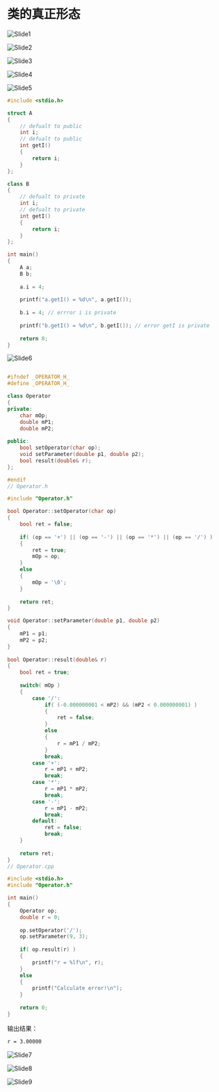 # 类的真正形态

![Slide1](16.类的真正形态.assets/Slide1.PNG)



![Slide2](16.类的真正形态.assets/Slide2.PNG)



![Slide3](16.类的真正形态.assets/Slide3.PNG)



![Slide4](16.类的真正形态.assets/Slide4.PNG)



![Slide5](16.类的真正形态.assets/Slide5.PNG)

```cpp
#include <stdio.h>

struct A
{
    // defualt to public
    int i;
    // defualt to public
    int getI()
    {
        return i;
    }
};

class B
{
    // defualt to private
    int i;
    // defualt to private
    int getI()
    {
        return i;
    }
};

int main()
{
    A a;
    B b;
    
    a.i = 4;
    
    printf("a.getI() = %d\n", a.getI());
    
    b.i = 4; // errror i is private
    
    printf("b.getI() = %d\n", b.getI()); // error getI is private
    
    return 0;
}
```

![Slide6](16.类的真正形态.assets/Slide6.PNG)

```cpp

#ifndef _OPERATOR_H_
#define _OPERATOR_H_

class Operator
{
private:
    char mOp;
    double mP1;
    double mP2;
    
public:
    bool setOperator(char op);
    void setParameter(double p1, double p2);
    bool result(double& r);
};

#endif
// Operator.h
```

```cpp
#include "Operator.h"

bool Operator::setOperator(char op)
{
    bool ret = false;
        
    if( (op == '+') || (op == '-') || (op == '*') || (op == '/') )
    {
        ret = true;
        mOp = op;
    }
    else
    {
        mOp = '\0';
    }
        
    return ret;
}

void Operator::setParameter(double p1, double p2)
{
    mP1 = p1;
    mP2 = p2;
}
    
bool Operator::result(double& r)
{
    bool ret = true;
        
    switch( mOp )
    {
        case '/':
            if( (-0.000000001 < mP2) && (mP2 < 0.000000001) )
            {
                ret = false;
            }
            else
            {
                r = mP1 / mP2;
            }
            break;
        case '+':
            r = mP1 + mP2;
            break;
        case '*':
            r = mP1 * mP2;
            break;
        case '-':
            r = mP1 - mP2;
            break;
        default:
            ret = false;
            break;
    }
        
    return ret;
}
// Operator.cpp
```

```cpp
#include <stdio.h>
#include "Operator.h"

int main()
{
    Operator op;
    double r = 0;
    
    op.setOperator('/');
    op.setParameter(9, 3);
    
    if( op.result(r) )
    {
        printf("r = %lf\n", r);
    }
    else
    {
        printf("Calculate error!\n");
    }
    
    return 0;
}
```

输出结果：

```bash
r = 3.00000
```

![Slide7](16.类的真正形态.assets/Slide7.PNG)



![Slide8](16.类的真正形态.assets/Slide8.PNG)



![Slide9](16.类的真正形态.assets/Slide9.PNG)



